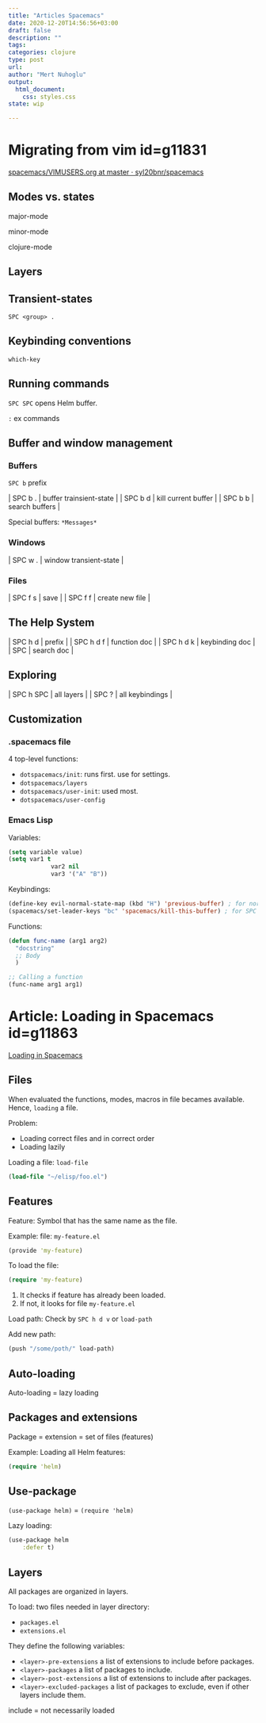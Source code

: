 ```yaml
--- 
title: "Articles Spacemacs"
date: 2020-12-20T14:56:56+03:00
draft: false
description: ""
tags:
categories: clojure
type: post
url:
author: "Mert Nuhoglu"
output:
  html_document:
    css: styles.css
state: wip

---
```


# Migrating from vim id=g11831

[spacemacs/VIMUSERS.org at master · syl20bnr/spacemacs](https://github.com/syl20bnr/spacemacs/blob/master/doc/VIMUSERS.org)

## Modes vs. states

major-mode

minor-mode

clojure-mode

## Layers

## Transient-states

`SPC <group> .`

## Keybinding conventions

`which-key`

## Running commands

`SPC SPC` opens Helm buffer.

`:` ex commands

## Buffer and window management

### Buffers

`SPC b` prefix

  | SPC b .   | buffer trainsient-state |
  | SPC b d   | kill current buffer     |
  | SPC b b   | search buffers          |
	
Special buffers: `*Messages*`

### Windows

  | SPC w .   | window transient-state  |

### Files

  | SPC f s   | save                    |
  | SPC f f   | create new file         |

## The Help System

  | SPC h d   | prefix                  |
  | SPC h d f | function doc            |
  | SPC h d k | keybinding doc          |
  | SPC <f1>  | search doc              |

## Exploring

  | SPC h SPC | all layers              |
  | SPC ?     | all keybindings         |

## Customization

### .spacemacs file

4 top-level functions:

- `dotspacemacs/init`: runs first. use for settings.
- `dotspacemacs/layers`
- `dotspacemacs/user-init`: used most.
- `dotspacemacs/user-config`

### Emacs Lisp

Variables:

```lisp
(setq variable value)
(setq var1 t
			var2 nil
			var3 '("A" "B"))
```

Keybindings:

```lisp
(define-key evil-normal-state-map (kbd "H") 'previous-buffer) ; for normal mode
(spacemacs/set-leader-keys "bc" 'spacemacs/kill-this-buffer) ; for SPC prefix
```

Functions:

```lisp
(defun func-name (arg1 arg2)
  "docstring"
  ;; Body
  )

;; Calling a function
(func-name arg1 arg1)
```


# Article: Loading in Spacemacs id=g11863

[Loading in Spacemacs](https://gist.github.com/TheBB/367096660b203952c162)

## Files

When evaluated the functions, modes, macros in file becames available. Hence, `loading` a file.

Problem: 

- Loading correct files and in correct order
- Loading lazily

Loading a file: `load-file`

```clj
(load-file "~/elisp/foo.el")
```

## Features

Feature: Symbol that has the same name as the file.

Example: file: `my-feature.el`

```clj
(provide 'my-feature)
```

To load the file:

```clj
(require 'my-feature)
```

01. It checks if feature has already been loaded.
02. If not, it looks for file `my-feature.el`

Load path: Check by `SPC h d v` or `load-path`

Add new path:

```clj
(push "/some/poth/" load-path)
```

## Auto-loading

Auto-loading = lazy loading

## Packages and extensions

Package = extension = set of files (features)

Example: Loading all Helm features:

```clj
(require 'helm)
```

## Use-package

`(use-package helm)` = `(require 'helm)`

Lazy loading: 

```clj
(use-package helm
	:defer t)
```

## Layers

All packages are organized in layers. 

To load: two files needed in layer directory: 

- `packages.el`
- `extensions.el`

They define the following variables:

- `<layer>-pre-extensions`
a list of extensions to include before packages.
- `<layer>-packages`
a list of packages to include.
- `<layer>-post-extensions`
a list of extensions to include after packages.
- `<layer>-excluded-packages`
a list of packages to exclude, even if other layers include them.

include = not necessarily loaded


